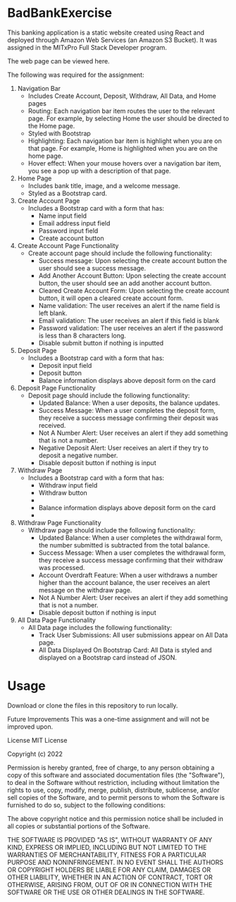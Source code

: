 # BadBankExercise
This banking application is a static website created using React and deployed through Amazon Web Services (an Amazon S3 Bucket). It was assigned in the MITxPro Full Stack Developer program.

The web page can be viewed here.

The following was required for the assignment:

<ol>
  <li>Navigation Bar
    <ul>
      <li>
      Includes Create Account, Deposit, Withdraw, All Data, and Home pages
      </li>
      <li>
      Routing: Each navigation bar item routes the user to the relevant page. For example, by selecting Home the user should be directed to the Home page.
      </li> 
      <li>
      Styled with Bootstrap
      </li>
      <li>
      Highlighting: Each navigation bar item is highlight when you are on that page. For example, Home is highlighted when you are on the home page.
      </li>
      <li>
      Hover effect: When your mouse hovers over a navigation bar item, you see a pop up with a description of that page.
      </li>
    </ul>
  </li>
  
  <li>Home Page
    <ul>
      <li>
      Includes bank title, image, and a welcome message.
      </li>
      <li>
      Styled as a Bootstrap card.
      </li>
    </ul>
  </li>
  
  <li>Create Account Page
    <ul>
      <li>
      Includes a Bootstrap card with a form that has:
        <ul>
          <li>
          Name input field
          </li>
          <li>
          Email address input field
          </li>
          <li>
          Password input field
          </li>
          <li>
          Create account button
          </li>
        </ul>
      </li>
    </ul>
  </li>
  
  <li>Create Account Page Functionality
    <ul>
      <li>
      Create account page should include the following functionality:
        <ul>
          <li>
          Success message: Upon selecting the create account button the user should see a success message.
          </li> 
          <li>
          Add Another Account Button: Upon selecting the create account button, the user should see an add another account button.
          </li>
          <li>
          Cleared Create Account Form: Upon selecting the create account button, it will open a cleared create account form.
          </li>
           <li>
           Name validation: The user receives an alert if the name field is left blank.
           </li> 
           <li>
           Email validation: The user receives an alert if this field is blank
           </li>
           <li>
           Password validation: The user receives an alert if the password is less than 8 characters long.
           </li>
           <li>
           Disable submit button if nothing is inputted
           </li>
         </ul>
       </li>
     </ul>
   </li>
   
   <li>Deposit Page
    <ul>
      <li>
      Includes a Bootstrap card with a form that has:
        <ul>
          <li>
          Deposit input field
          </li>
          <li>
          Deposit button
          </li>
          <li>
          Balance information displays above deposit form on the card
          </li>
        </ul>
      </li>
    </ul>
  </li>

  <li>Deposit Page Functionality
  <ul>
    <li>
    Deposit page should include the following functionality:
      <ul>
        <li>
        Updated Balance: When a user deposits, the balance updates.
        </li>
        <li>
        Success Message: When a user completes the deposit form, they receive a success message confirming their deposit was received.
        </li>
        <li>
        Not A Number Alert: User receives an alert if they add something that is not a number.
        </li>
        <li>
        Negative Deposit Alert: User receives an alert if they try to deposit a negative number.
        </li>
        <li>
        Disable deposit button if nothing is input
        </li>
       </ul>
      </li>
     </ul>
   </li>

  <li>Withdraw Page
    <ul>
      <li>Includes a Bootstrap card with a form that has:
        <ul>
          <li>Withdraw input field</li>
          <li>Withdraw button<li>
          <li>Balance information displays above deposit form on the card<li>
        </ul>
      </li>
    </ul>
  </li>
  
  <li>Withdraw Page Functionality
    <ul>
      <li>Withdraw page should include the following functionality:
        <ul>
          <li>Updated Balance: When a user completes the withdrawal form, the number submitted is subtracted from the total balance.</li>
          <li>Success Message: When a user completes the withdrawal form, they receive a success message confirming that their withdraw was processed.</li>
          <li>Account Overdraft Feature: When a user withdraws a number higher than the account balance, the user receives an alert message on the withdraw page.</li>
          <li>Not A Number Alert: User receives an alert if they add something that is not a number.</li>
          <li>Disable deposit button if nothing is input</li>
        </ul>
      </li>
    </ul>
  </li>
  
  <li>All Data Page Functionality
    <ul>
      <li>All Data page includes the following functionality:
        <ul>
          <li>Track User Submissions: All user submissions appear on All Data page.</li>
          <li>All Data Displayed On Bootstrap Card: All Data is styled and displayed on a Bootstrap card instead of JSON.</li>
        </ul>
      </li>
    </ul>
  </li>
</ol>

# Usage
Download or clone the files in this repository to run locally.

Future Improvements
This was a one-time assignment and will not be improved upon.

License
MIT License

Copyright (c) 2022

Permission is hereby granted, free of charge, to any person obtaining a copy of this software and associated documentation files (the "Software"), to deal in the Software without restriction, including without limitation the rights to use, copy, modify, merge, publish, distribute, sublicense, and/or sell copies of the Software, and to permit persons to whom the Software is furnished to do so, subject to the following conditions:

The above copyright notice and this permission notice shall be included in all copies or substantial portions of the Software.

THE SOFTWARE IS PROVIDED "AS IS", WITHOUT WARRANTY OF ANY KIND, EXPRESS OR IMPLIED, INCLUDING BUT NOT LIMITED TO THE WARRANTIES OF MERCHANTABILITY, FITNESS FOR A PARTICULAR PURPOSE AND NONINFRINGEMENT. IN NO EVENT SHALL THE AUTHORS OR COPYRIGHT HOLDERS BE LIABLE FOR ANY CLAIM, DAMAGES OR OTHER LIABILITY, WHETHER IN AN ACTION OF CONTRACT, TORT OR OTHERWISE, ARISING FROM, OUT OF OR IN CONNECTION WITH THE SOFTWARE OR THE USE OR OTHER DEALINGS IN THE SOFTWARE.
